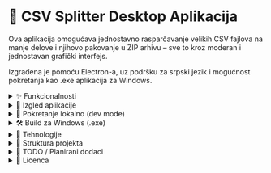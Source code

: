 # 📁 CSV Splitter Desktop Aplikacija

Ova aplikacija omogućava jednostavno rasparčavanje velikih CSV fajlova na manje delove i njihovo pakovanje u ZIP arhivu – sve to kroz moderan i jednostavan grafički interfejs.

Izgrađena je pomoću Electron-a, uz podršku za srpski jezik i mogućnost pokretanja kao .exe aplikacija za Windows.

<details>
<summary>✨ Funkcionalnosti</summary>

- ✅ Unos CSV fajla putem dijaloga (ili drag & drop - u budućnosti)
- ✅ Automatsko cepanje fajla na delove od po 100 redova (ili konfigurisano)
- ✅ Svaki deo se zove kao originalni fajl + -1, -2, ...
- ✅ Automatsko pakovanje svih delova u ZIP arhivu
- ✅ Dijalog za čuvanje .zip fajla na disku
- ✅ Podrška za srpska slova (UTF-8 sa BOM)

</details>
<details>
<summary>📸 Izgled aplikacije</summary>

[Screenshot uskoro!]

</details>
<details>
<summary>🚀 Pokretanje lokalno (dev mode)</summary>

1. Kloniraj repozitorijum:
   ```
   git clone https://github.com/tvoj-user/csv-splitter.git
   cd csv-splitter
   ```

2. Instaliraj zavisnosti:
   `npm install`

3. Pokreni aplikaciju:
   `npm start`

</details>
<details>
<summary>🛠️ Build za Windows (.exe)</summary>

Za kreiranje desktop aplikacije koristi se electron-builder:

    npm run dist

Aplikacija će biti generisana u dist/ folderu kao samostalni .exe sa svim potrebnim pratećim fajlovima.

</details>
<details>
<summary>🧩 Tehnologije</summary>

- Electron
- PapaParse – za parsiranje CSV-a
- Archiver – za kreiranje ZIP fajla
- HTML / CSS / JavaScript
- 
</details>
<details>
<summary>📁 Struktura projekta</summary>

```
.
├── main.js           // Electron main proces
├── preload.js        // Most ka rendereru
├── index.html        // UI
├── renderer.js       // Frontend logika
├── package.json
├── icon.ico          // Ikonica aplikacije (opciono)
└── README.md
```

</details>
<details>
<summary>📝 TODO / Planirani dodaci</summary>

- [x] Podešavanje broja redova po fajlu
- [ ] Drag & drop CSV fajla u aplikaciju
- [ ] Tema (dark/light)
- [ ] Verzija za macOS i Linux
- [ ] Napredna podešavanja i preview CSV-a pre obrade
- [ ] 
</details>
<details>
<summary>📄 Licenca</summary>

   GPL-3.0 © Ivica Stašuk
   
</details>
